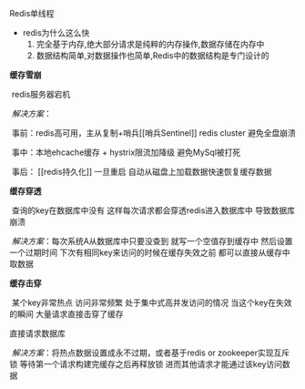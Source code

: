 Redis单线程

+   redis为什么这么快
    1.  完全基于内存,绝大部分请求是纯粹的内存操作,数据存储在内存中
    2.  数据结构简单,对数据操作也简单,Redis中的数据结构是专门设计的

**缓存雪崩**

​	redis服务器宕机

​	*解决方案*：

​	事前：redis高可用，主从复制+哨兵[[哨兵Sentinel]] redis cluster 避免全盘崩溃

​	事中：本地ehcache缓存 + hystrix限流加降级 避免MySql被打死

​	事后： [[redis持久化]] 一旦重启 自动从磁盘上加载数据快速恢复缓存数据

**缓存穿透**

​	查询的key在数据库中没有 这样每次请求都会穿透redis进入数据库中 导致数据库崩溃

​	*解决方案*：每次系统A从数据库中只要没查到 就写一个空值存到缓存中 然后设置一个过期时间 下次有相同key来访问的时候在缓存失效之前 都可以直接从缓存中取数据

 **缓存击穿**

​	某个key非常热点 访问非常频繁 处于集中式高并发访问的情况 当这个key在失效的瞬间 大量请求直接击穿了缓存

直接请求数据库

​	*解决方案*：将热点数据设置成永不过期，或者基于redis or zookeeper实现互斥锁 等待第一个请求构建完缓存之后再释放锁 进而其他请求才能通过该key访问数据